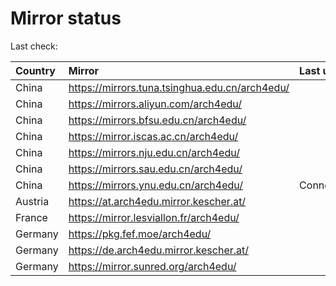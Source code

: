 <script src="./time.js"></script>
# Mirror status
Last check: <script type="text/javascript">localize(1685906085.888827);</script>

|Country|Mirror|Last update|
|:------|:-----|:----------|
|China|https://mirrors.tuna.tsinghua.edu.cn/arch4edu/|<script type="text/javascript">localize(1685860197);</script>|
|China|https://mirrors.aliyun.com/arch4edu/|<script type="text/javascript">localize(1685644418);</script>|
|China|https://mirrors.bfsu.edu.cn/arch4edu/|<script type="text/javascript">localize(1685860197);</script>|
|China|https://mirror.iscas.ac.cn/arch4edu/|<script type="text/javascript">localize(1685860197);</script>|
|China|https://mirrors.nju.edu.cn/arch4edu/|<script type="text/javascript">localize(1685816979);</script>|
|China|https://mirrors.sau.edu.cn/arch4edu/|<script type="text/javascript">localize(1673850842);</script>|
|China|https://mirrors.ynu.edu.cn/arch4edu/|ConnectTimeout|
|Austria|https://at.arch4edu.mirror.kescher.at/|<script type="text/javascript">localize(1685860197);</script>|
|France|https://mirror.lesviallon.fr/arch4edu/|<script type="text/javascript">localize(1685860197);</script>|
|Germany|https://pkg.fef.moe/arch4edu/|<script type="text/javascript">localize(1685860197);</script>|
|Germany|https://de.arch4edu.mirror.kescher.at/|<script type="text/javascript">localize(1685860197);</script>|
|Germany|https://mirror.sunred.org/arch4edu/|<script type="text/javascript">localize(1685860197);</script>|

<script src="./tablefilter/tablefilter.js"></script>
<script src="./table.js"></script>